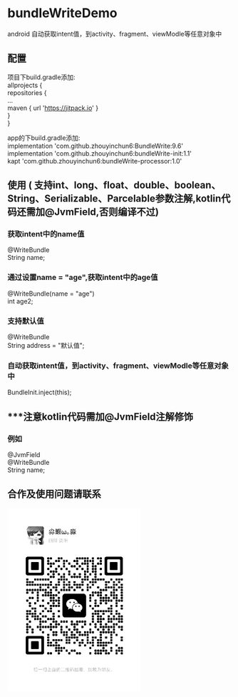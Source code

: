 # bundleWriteDemo
android 自动获取intent值，到activity、fragment、viewModle等任意对象中
## 配置
项目下build.gradle添加:  
allprojects {  
	repositories {  
			...  
			maven { url 'https://jitpack.io' }  
		}  
	}    
  
app的下build.gradle添加:  
implementation 'com.github.zhouyinchun6:BundleWrite:9.6'  
implementation 'com.github.zhouyinchun6:bundleWrite-init:1.1'  
kapt 'com.github.zhouyinchun6:bundleWrite-processor:1.0'  
## 使用 ( 支持int、long、float、double、boolean、String、Serializable、Parcelable参数注解,kotlin代码还需加@JvmField,否则编译不过)
### 获取intent中的name值
@WriteBundle  
String name;

### 通过设置name = "age",获取intent中的age值
@WriteBundle(name = "age")  
int age2;

### 支持默认值
@WriteBundle  
String address = "默认值"; 

### 自动获取intent值，到activity、fragment、viewModle等任意对象中
BundleInit.inject(this);

## ***注意kotlin代码需加@JvmField注解修饰
### 例如
@JvmField  
@WriteBundle    
String name;

## 合作及使用问题请联系
![](/pic/wx_me.jpeg)




